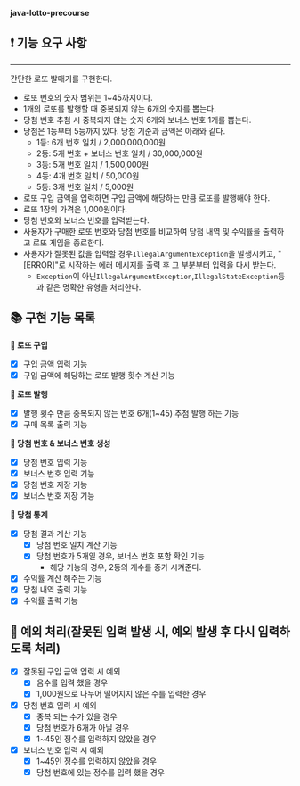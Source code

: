 <aside>


**java-lotto-precourse**

## **❗️ 기능 요구 사항**

---

간단한 로또 발매기를 구현한다.

- 로또 번호의 숫자 범위는 1~45까지이다.
- 1개의 로또를 발행할 때 중복되지 않는 6개의 숫자를 뽑는다.
- 당첨 번호 추첨 시 중복되지 않는 숫자 6개와 보너스 번호 1개를 뽑는다.
- 당첨은 1등부터 5등까지 있다. 당첨 기준과 금액은 아래와 같다.
    - 1등: 6개 번호 일치 / 2,000,000,000원
    - 2등: 5개 번호 + 보너스 번호 일치 / 30,000,000원
    - 3등: 5개 번호 일치 / 1,500,000원
    - 4등: 4개 번호 일치 / 50,000원
    - 5등: 3개 번호 일치 / 5,000원
- 로또 구입 금액을 입력하면 구입 금액에 해당하는 만큼 로또를 발행해야 한다.
- 로또 1장의 가격은 1,000원이다.
- 당첨 번호와 보너스 번호를 입력받는다.
- 사용자가 구매한 로또 번호와 당첨 번호를 비교하여 당첨 내역 및 수익률을 출력하고 로또 게임을 종료한다.
- 사용자가 잘못된 값을 입력할 경우`IllegalArgumentException`을 발생시키고, "[ERROR]"로 시작하는 에러 메시지를 출력 후 그 부분부터 입력을 다시 받는다.
    - `Exception`이 아닌`IllegalArgumentException`,`IllegalStateException`등과 같은 명확한 유형을 처리한다.

## **📚 구현 기능 목록**

**📌 로또 구입**

- [x] 구입 금액 입력 기능
- [x] 구입 금액에 해당하는 로또 발행 횟수 계산 기능

**📌 로또 발행**

- [x] 발행 횟수 만큼 중복되지 않는 번호 6개(1~45) 추첨 발행 하는 기능
- [x] 구매 목록 출력 기능

**📌 당첨 번호 & 보너스 번호 생성**

- [x] 당첨 번호 입력 기능
- [x] 보너스 번호 입력 기능
- [x] 당첨 번호 저장 기능
- [x] 보너스 번호 저장 기능

**📌 당첨 통계**

- [x] 당첨 결과 계산 기능
    - [x] 당첨 번호 일치 계산 기능
    - [x] 당첨 번호가 5개일 경우, 보너스 번호 포함 확인 기능
        - 해당 기능의 경우, 2등의 개수를 증가 시켜준다.
- [x] 수익률 계산 해주는 기능
- [x] 당첨 내역 출력 기능
- [x] 수익률 출력 기능

## **🚫 예외 처리(잘못된 입력 발생 시, 예외 발생 후 다시 입력하도록 처리)**

- [x] 잘못된 구입 금액 입력 시 예외
    - [x] 음수를 입력 했을 경우
    - [x] 1,000원으로 나누어 떨어지지 않은 수를 입력한 경우

- [x] 당첨 번호 입력 시 예외
    - [x] 중복 되는 수가 있을 경우
    - [x] 당첨 번호가 6개가 아닐 경우
    - [x] 1~45인 정수를 입력하지 않았을 경우

- [x] 보너스 번호 입력 시 예외
    - [x] 1~45인 정수를 입력하지 않았을 경우
    - [x] 당첨 번호에 있는 정수를 입력 했을 경우

</aside>